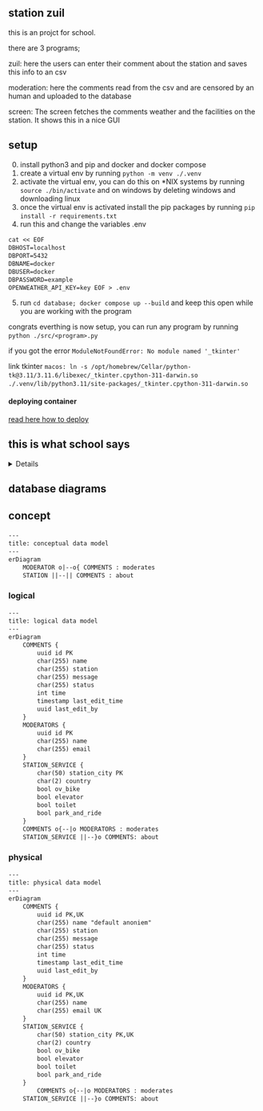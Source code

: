 ## station zuil
this is an projct for school.

there are 3 programs;

zuil:
here the users can enter their comment about the station and saves this info to an csv

moderation:
here the comments read from the csv and are censored by an human and uploaded to the database

screen:
The screen fetches the comments weather and the facilities on the station. It shows this in a nice GUI 



## setup
0. install python3 and pip and docker and docker compose
1. create a virtual env by running `python -m venv ./.venv`
2. activate the virtual env, you can do this on *NIX systems by running `source ./bin/activate` and on windows by deleting windows and downloading linux
3. once the virtual env is activated install the pip packages by running `pip install -r requirements.txt`
4. run this and change the variables .env 
```
cat << EOF
DBHOST=localhost
DBPORT=5432
DBNAME=docker
DBUSER=docker
DBPASSWORD=example
OPENWEATHER_API_KEY=key EOF > .env
```
5. run `cd database; docker compose up --build` and keep this open while you are working with the program

congrats everthing is now setup, you can run any program by running `python ./src/<program>.py`

if you got the error 
`ModuleNotFoundError: No module named '_tkinter'`

link tkinter `
macos:
ln -s /opt/homebrew/Cellar/python-tk@3.11/3.11.6/libexec/_tkinter.cpython-311-darwin.so ./.venv/lib/python3.11/site-packages/_tkinter.cpython-311-darwin.so
`

#### deploying container 
[read here how to deploy](./database/readme.md)


## this is what school says
<details>
<summery>checklist</summery>

##### module 1
- [x] het bericht;
- [x] de datum en tijd van het bericht;
- [x] de naam van de reiziger – als de reiziger geen naam invult, gebruik dan als naam ‘anoniem’;
- [x] het station – deze locatie van de zuil mag in de module zelf worden vastgelegd op basis van een random choice van drie stations. De computer (jouw python computer programma) kiest dan één station uit een lijst
- [ ] Download lijst van minimaal drie stations en dat station wordt dan gekoppeld aan de berichten.
##### module 2
- [x] of het bericht is goedgekeurd of afgekeurd;
- [x] de datum en tijd van beoordeling;
- [x] de naam van moderator die het bericht heeft beoordeeld;
- [x] het email-adres van de moderator.

##### module 3
- [x] De berichten worden getoond op chronologische volgorde van invoeren. Alleen de laatste 5 berichten worden getoond.
- [x] Ook worden de beschikbare faciliteiten op het station getoond op het scherm. Het gaat hierbij om het station waar het bericht is geschreven. Een station heeft één of meer van de volgende faciliteiten: OV-fietsen, lift, toilet en P+R. De beschikbare faciliteiten staan in deze sql-tabel
- [x] De database staat niet meer lokaal, maar op een virtuele machine in de Azure cloud. Dit is de verbinding naar de richting CSC.
- [x] Ten slotte wordt op het stationshalscherm de weersvoorspelling op de locatie van het station getoond. Het gaat hierbij om het station waar het stationshalscherm hangt. Voor het ophalen van de weersvoorspelling maak je gebruik van de OpenWeatherMap API (https://openweathermap.org/
Links to an external site.).

##### non programming
- [x] datamodels(conceptueel, logical, physical)
- [x] git 
- [x] comments in code
- [x] planning
- [x] presentation
- [ ] reflection
- [ ] reviews medestudenten 

[ link the the casus on canvas](https://canvas.hu.nl/courses/39942/pages/project-casus-en-eisen)

![rubric on canvas image](./assets/Screenshot%202023-11-02%20at%2008.59.00.png)
[rubric](https://canvas.hu.nl/courses/39942/assignments/261532)
</details>

## database diagrams
## concept
```mermaid
---
title: conceptual data model 
---
erDiagram
    MODERATOR o|--o{ COMMENTS : moderates 
    STATION ||--|| COMMENTS : about

```

### logical
```mermaid
---
title: logical data model 
---
erDiagram
    COMMENTS {
        uuid id PK
        char(255) name
        char(255) station  
        char(255) message 
        char(255) status 
        int time 
        timestamp last_edit_time
        uuid last_edit_by 
    }
    MODERATORS {
        uuid id PK
        char(255) name 
        char(255) email 
    }
    STATION_SERVICE {
        char(50) station_city PK
        char(2) country
        bool ov_bike
        bool elevator
        bool toilet
        bool park_and_ride
    }
    COMMENTS o{--|o MODERATORS : moderates 
    STATION_SERVICE ||--}o COMMENTS: about 

```

### physical
```mermaid
---
title: physical data model 
---
erDiagram
    COMMENTS {
        uuid id PK,UK 
        char(255) name "default anoniem"
        char(255) station  
        char(255) message 
        char(255) status 
        int time 
        timestamp last_edit_time
        uuid last_edit_by 
    }
    MODERATORS {
        uuid id PK,UK
        char(255) name 
        char(255) email UK
    }
    STATION_SERVICE {
        char(50) station_city PK,UK
        char(2) country
        bool ov_bike
        bool elevator
        bool toilet
        bool park_and_ride
    }
        COMMENTS o{--|o MODERATORS : moderates 
    STATION_SERVICE ||--}o COMMENTS: about 
```